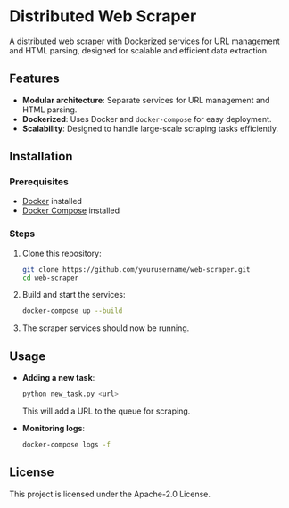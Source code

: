 # Distributed Web Scraper

A distributed web scraper with Dockerized services for URL management and HTML parsing, designed for scalable and efficient data extraction.

## Features
- **Modular architecture**: Separate services for URL management and HTML parsing.
- **Dockerized**: Uses Docker and `docker-compose` for easy deployment.
- **Scalability**: Designed to handle large-scale scraping tasks efficiently.

## Installation

### Prerequisites
- [Docker](https://www.docker.com/get-started) installed
- [Docker Compose](https://docs.docker.com/compose/install/) installed

### Steps
1. Clone this repository:
   ```sh
   git clone https://github.com/yourusername/web-scraper.git
   cd web-scraper
   ```
2. Build and start the services:
   ```sh
   docker-compose up --build
   ```
3. The scraper services should now be running.

## Usage

- **Adding a new task**:
  ```sh
  python new_task.py <url>
  ```
  This will add a URL to the queue for scraping.

- **Monitoring logs**:
  ```sh
  docker-compose logs -f
  ```

## License
This project is licensed under the Apache-2.0 License.

